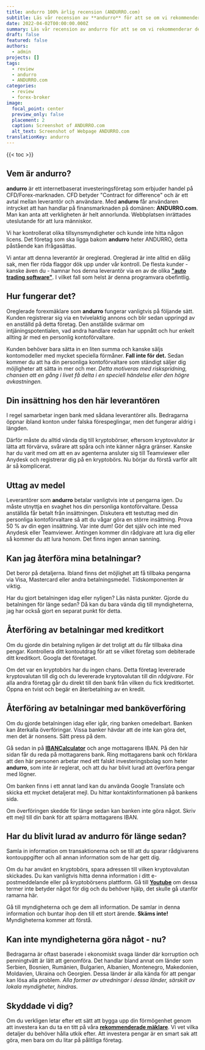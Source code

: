 ```yaml
---
title: andurro 100% ärlig recension (ANDURRO.com)
subtitle: Läs vår recension av **andurro** för att se om vi rekommenderar denna mäklare för handel. För att klargöra är detta en **ANDURRO.com** recension.
date: 2022-04-02T00:00:00.000Z
summary: Läs vår recension av andurro för att se om vi rekommenderar denna mäklare för handel. Bara för att klargöra att detta är en recension av ANDURRO.com.
draft: false
featured: false
authors:
  - admin
projects: []
tags:
  - review
  - andurro
  - ANDURRO.com
categories:
  - review
  - forex-broker
image:
  focal_point: center
  preview_only: false
  placement: 2
  caption: Screenshot of ANDURRO.com
  alt_text: Screenshot of Webpage ANDURRO.com
translationKey: andurro
---
```


<!--StartFragment-->

{{< toc >}}

## Vem är andurro?

**andurro** är ett internetbaserat investeringsföretag som erbjuder handel på CFD/Forex-marknaden. CFD betyder "Contract for difference" och är ett avtal mellan leverantör och användare. Med **andurro** får användaren intrycket att han handlar på finansmarknaden på domänen: **ANDURRO.com**. Man kan anta att verkligheten är helt annorlunda. Webbplatsen inrättades uteslutande för att lura människor.

Vi har kontrollerat olika tillsynsmyndigheter och kunde inte hitta någon licens. Det företag som ska ligga bakom **andurro** heter ANDURRO, detta påstående kan ifrågasättas.

Vi antar att denna leverantör är oreglerad. Oreglerad är inte alltid en dålig sak, men fler röda flaggor dök upp under vår kontroll. De flesta kunder - kanske även du - hamnar hos denna leverantör via en av de olika **["auto trading software"](../../category/autotrader/)**. I vilket fall som helst är denna programvara obefintlig.

## Hur fungerar det?

Oreglerade forexmäklare som **andurro** fungerar vanligtvis på följande sätt. Kunden registrerar sig via en tvivelaktig annons och blir sedan uppringd av en anställd på detta företag. Den anställde svärmar om intjäningspotentialen, vad andra handlare redan har uppnått och hur enkelt allting är med en personlig kontoförvaltare.

Kunden behöver bara sätta in en liten summa och kanske säljs kontomodeller med mycket speciella förmåner. **Fall inte för det.** Sedan kommer du att ha din personliga kontoförvaltare som ständigt säljer dig möjligheter att sätta in mer och mer. *Detta motiveras med riskspridning, chansen att en gång i livet få delta i en speciell händelse eller den högre avkastningen.*

## Din insättning hos den här leverantören

I regel samarbetar ingen bank med sådana leverantörer alls. Bedragarna öppnar ibland konton under falska förespeglingar, men det fungerar aldrig i längden.

Därför måste du alltid vända dig till kryptobörser, eftersom kryptovalutor är lätta att förvärva, svårare att spåra och inte känner några gränser. Kanske har du varit med om att en av agenterna ansluter sig till Teamviewer eller Anydesk och registrerar dig på en kryptobörs. Nu börjar du förstå varför allt är så komplicerat.

## Uttag av medel

Leverantörer som **andurro** betalar vanligtvis inte ut pengarna igen. Du måste utnyttja en svaghet hos din personliga kontoförvaltare. Dessa anställda får betalt från insättningen. Diskutera ett testuttag med din personliga kontoförvaltare så att du vågar göra en större insättning. Prova 50 % av din egen insättning. Var inte dum! Gör det själv och inte med Anydesk eller Teamviewer. Antingen kommer din rådgivare att lura dig eller så kommer du att lura honom. Det finns ingen annan sanning.

## Kan jag återföra mina betalningar?

Det beror på detaljerna. Ibland finns det möjlighet att få tillbaka pengarna via Visa, Mastercard eller andra betalningsmedel. Tidskomponenten är viktig.

Har du gjort betalningen idag eller nyligen? Läs nästa punkter. Gjorde du betalningen för länge sedan? Då kan du bara vända dig till myndigheterna, jag har också gjort en separat punkt för detta.

## Återföring av betalningar med kreditkort

Om du gjorde din betalning nyligen är det troligt att du får tillbaka dina pengar. Kontrollera ditt kontoutdrag för att se vilket företag som debiterade ditt kreditkort. Googla det företaget.

Om det var en kryptobörs har du ingen chans. Detta företag levererade kryptovalutan till dig och du levererade kryptovalutan till din *rådgivare*. För alla andra företag går du direkt till den bank från vilken du fick kreditkortet. Öppna en tvist och begär en återbetalning av en kredit.

## Återföring av betalningar med banköverföring

Om du gjorde betalningen idag eller igår, ring banken omedelbart. Banken kan återkalla överföringar. Vissa banker hävdar att de inte kan göra det, men det är nonsens. Sätt press på dem.

Gå sedan in på **[IBANCalculator](https://www.ibancalculator.com/)** och ange mottagarens IBAN. På den här sidan får du reda på mottagarens bank. Ring mottagarens bank och förklara att den här personen arbetar med ett falskt investeringsbolag som heter **andurro**, som inte är reglerat, och att du har blivit lurad att överföra pengar med lögner.

Om banken finns i ett annat land kan du använda Google Translate och skicka ett mycket detaljerat mejl. Du hittar kontaktinformationen på bankens sida.

Om överföringen skedde för länge sedan kan banken inte göra något. Skriv ett mejl till din bank för att spärra mottagarens IBAN.

## Har du blivit lurad av andurro för länge sedan?

Samla in information om transaktionerna och se till att du sparar rådgivarens kontouppgifter och all annan information som de har gett dig.

Om du har använt en kryptobörs, spara adressen till vilken kryptovalutan skickades. Du kan vanligtvis hitta denna information i ditt e-postmeddelande eller på kryptobörsens plattform. Gå till **[Youtube](https://www.youtube.com/results?search_query=crypo+terms)** om dessa termer inte betyder något för dig och du behöver hjälp, det skulle gå utanför ramarna här.

Gå till myndigheterna och ge dem all information. De samlar in denna information och buntar ihop den till ett stort ärende. **Skäms inte!** Myndigheterna kommer att förstå.

## Kan inte myndigheterna göra något - nu?

Bedragarna är oftast baserade i ekonomiskt svaga länder där korruption och penningtvätt är lätt att genomföra. Det handlar bland annat om länder som Serbien, Bosnien, Rumänien, Bulgarien, Albanien, Montenegro, Makedonien, Moldavien, Ukraina och Georgien. Dessa länder är alla kända för att pengar kan lösa alla problem. *Alla former av utredningar i dessa länder, särskilt av lokala myndigheter, hindras.*

## Skyddade vi dig?

Om du verkligen letar efter ett sätt att bygga upp din förmögenhet genom att investera kan du ta en titt på våra **[rekommenderade mäklare](../../category/recommendation/)**. Vi vet vilka detaljer du behöver hålla utkik efter. Att investera pengar är en smart sak att göra, men bara om du litar på pålitliga företag.

<!--EndFragment-->



